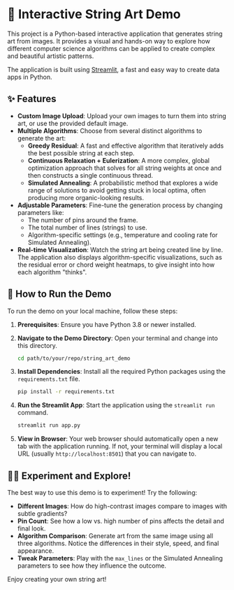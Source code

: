 # 🎨 Interactive String Art Demo

This project is a Python-based interactive application that generates string art from images. It provides a visual and hands-on way to explore how different computer science algorithms can be applied to create complex and beautiful artistic patterns.

The application is built using [Streamlit](https://streamlit.io/), a fast and easy way to create data apps in Python.

## ✨ Features

*   **Custom Image Upload**: Upload your own images to turn them into string art, or use the provided default image.
*   **Multiple Algorithms**: Choose from several distinct algorithms to generate the art:
    *   **Greedy Residual**: A fast and effective algorithm that iteratively adds the best possible string at each step.
    *   **Continuous Relaxation + Eulerization**: A more complex, global optimization approach that solves for all string weights at once and then constructs a single continuous thread.
    *   **Simulated Annealing**: A probabilistic method that explores a wide range of solutions to avoid getting stuck in local optima, often producing more organic-looking results.
*   **Adjustable Parameters**: Fine-tune the generation process by changing parameters like:
    *   The number of pins around the frame.
    *   The total number of lines (strings) to use.
    *   Algorithm-specific settings (e.g., temperature and cooling rate for Simulated Annealing).
*   **Real-time Visualization**: Watch the string art being created line by line. The application also displays algorithm-specific visualizations, such as the residual error or chord weight heatmaps, to give insight into how each algorithm "thinks".

## 🚀 How to Run the Demo

To run the demo on your local machine, follow these steps:

1.  **Prerequisites**: Ensure you have Python 3.8 or newer installed.

2.  **Navigate to the Demo Directory**:
    Open your terminal and change into this directory.
    ```bash
    cd path/to/your/repo/string_art_demo
    ```

3.  **Install Dependencies**:
    Install all the required Python packages using the `requirements.txt` file.
    ```bash
    pip install -r requirements.txt
    ```

4.  **Run the Streamlit App**:
    Start the application using the `streamlit run` command.
    ```bash
    streamlit run app.py
    ```

5.  **View in Browser**:
    Your web browser should automatically open a new tab with the application running. If not, your terminal will display a local URL (usually `http://localhost:8501`) that you can navigate to.

## 🧑‍🔬 Experiment and Explore!

The best way to use this demo is to experiment! Try the following:

*   **Different Images**: How do high-contrast images compare to images with subtle gradients?
*   **Pin Count**: See how a low vs. high number of pins affects the detail and final look.
*   **Algorithm Comparison**: Generate art from the same image using all three algorithms. Notice the differences in their style, speed, and final appearance.
*   **Tweak Parameters**: Play with the `max_lines` or the Simulated Annealing parameters to see how they influence the outcome.

Enjoy creating your own string art!
